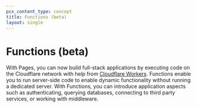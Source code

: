 ```yaml
---
pcx_content_type: concept
title: Functions (beta)
layout: single
---
```


# Functions (beta)

With Pages, you can now build full-stack applications by executing code on the Cloudflare network with help from [Cloudflare Workers](https://workers.cloudflare.com/). Functions enable you to run server-side code to enable dynamic functionality without running a dedicated server. With Functions, you can introduce application aspects such as authenticating, querying databases, connecting to third party services, or working with middleware.
